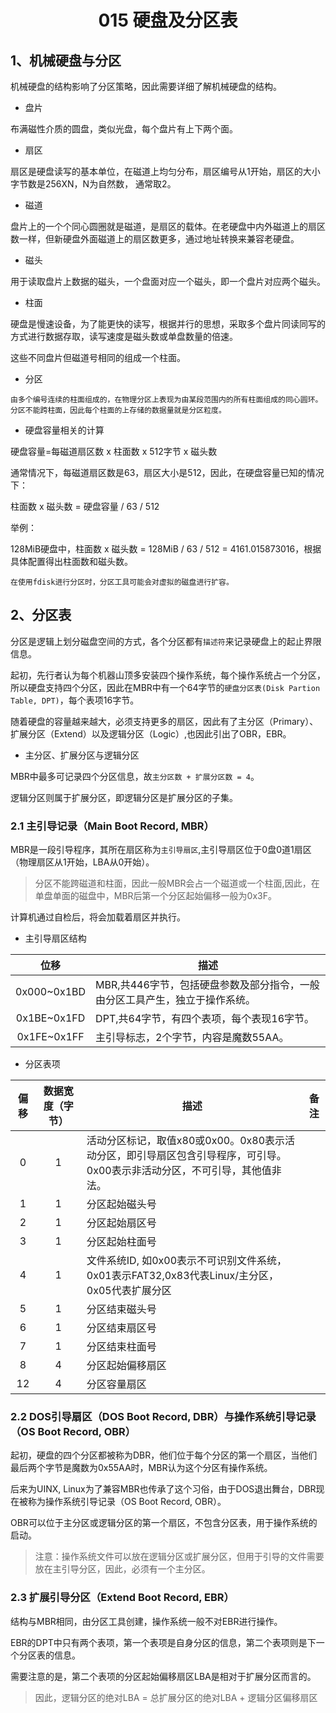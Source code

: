 # <h1 align="center">015 硬盘及分区表</h1>

## 1、机械硬盘与分区

机械硬盘的结构影响了分区策略，因此需要详细了解机械硬盘的结构。

* 盘片

布满磁性介质的圆盘，类似光盘，每个盘片有上下两个面。

* 扇区

扇区是硬盘读写的基本单位，在磁道上均匀分布，扇区编号从1开始，扇区的大小字节数是256XN，N为自然数， 通常取2。

* 磁道

盘片上的一个个同心圆圈就是磁道，是扇区的载体。在老硬盘中内外磁道上的扇区数一样，但新硬盘外面磁道上的扇区数更多，通过地址转换来兼容老硬盘。

* 磁头

用于读取盘片上数据的磁头，一个盘面对应一个磁头，即一个盘片对应两个磁头。

* 柱面

硬盘是慢速设备，为了能更快的读写，根据并行的思想，采取多个盘片同读同写的方式进行数据存取，读写速度是磁头数或单盘数量的倍速。

这些不同盘片但磁道号相同的组成一个柱面。

* 分区

```
由多个编号连续的柱面组成的，在物理分区上表现为由某段范围内的所有柱面组成的同心圆环。
分区不能跨柱面，因此每个柱面的上存储的数据量就是分区粒度。
```

* 硬盘容量相关的计算

硬盘容量=每磁道扇区数 x 柱面数 x 512字节 x 磁头数

通常情况下，每磁道扇区数是63，扇区大小是512，因此，在硬盘容量已知的情况下：

柱面数 x 磁头数 = 硬盘容量 / 63 / 512

举例：

128MiB硬盘中，柱面数 x 磁头数 = 128MiB / 63 / 512 = 4161.015873016，根据具体配置得出柱面数和磁头数。

`在使用fdisk进行分区时，分区工具可能会对虚拟的磁盘进行扩容。`

## 2、分区表

分区是逻辑上划分磁盘空间的方式，各个分区都有`描述符`来记录硬盘上的起止界限信息。

起初，先行者认为每个机器山顶多安装四个操作系统，每个操作系统占一个分区，所以硬盘支持四个分区，因此在MBR中有一个64字节的`硬盘分区表(Disk Partion Table, DPT)`，每个表项16字节。

随着硬盘的容量越来越大，必须支持更多的扇区，因此有了主分区（Primary）、扩展分区（Extend）以及逻辑分区（Logic）,也因此引出了OBR，EBR。

* 主分区、扩展分区与逻辑分区

MBR中最多可记录四个分区信息，故`主分区数 + 扩展分区数 = 4`。

逻辑分区则属于扩展分区，即逻辑分区是扩展分区的子集。

### 2.1 主引导记录（Main Boot Record, MBR）

MBR是一段引导程序，其所在扇区称为`主引导扇区`,主引导扇区位于0盘0道1扇区（物理扇区从1开始，LBA从0开始）。

> 分区不能跨磁道和柱面，因此一般MBR会占一个磁道或一个柱面,因此，在单盘单面的磁盘中，MBR后第一个分区起始偏移一般为0x3F。

计算机通过自检后，将会加载着扇区并执行。

* 主引导扇区结构

| 位移          | 描述                                        |
|:-----------:| ----------------------------------------- |
| 0x000~0x1BD | MBR,共446字节，包括硬盘参数及部分指令，一般由分区工具产生，独立于操作系统。 |
| 0x1BE~0x1FD | DPT,共64字节，有四个表项，每个表现16字节。                 |
| 0x1FE~0x1FF | 主引导标志，2个字节，内容是魔数55AA。                     |

* 分区表项

| 偏移  | 数据宽度（字节） | 描述                                                                   | 备注  |
|:---:|:--------:| -------------------------------------------------------------------- | --- |
| 0   | 1        | 活动分区标记，取值x80或0x00。0x80表示活动分区，即引导扇区包含引导程序，可引导。0x00表示非活动分区，不可引导，其他值非法。 |     |
| 1   | 1        | 分区起始磁头号                                                              |     |
| 2   | 1        | 分区起始扇区号                                                              |     |
| 3   | 1        | 分区起始柱面号                                                              |     |
| 4   | 1        | 文件系统ID, 如0x00表示不可识别文件系统，0x01表示FAT32,0x83代表Linux/主分区，0x05代表扩展分区       |     |
| 5   | 1        | 分区结束磁头号                                                              |     |
| 6   | 1        | 分区结束扇区号                                                              |     |
| 7   | 1        | 分区结束柱面号                                                              |     |
| 8   | 4        | 分区起始偏移扇区                                                             |     |
| 12  | 4        | 分区容量扇区                                                               |     |

### 2.2 DOS引导扇区（DOS Boot Record, DBR）与操作系统引导记录（OS Boot Record, OBR）

起初，硬盘的四个分区都被称为DBR，他们位于每个分区的第一个扇区，当他们最后两个字节是魔数为0x55AA时，MBR认为这个分区有操作系统。

后来为UINX, Linux为了兼容MBR也传承了这个习俗，由于DOS退出舞台，DBR现在被称为操作系统引导记录（OS Boot Record, OBR）。

OBR可以位于主分区或逻辑分区的第一个扇区，不包含分区表，用于操作系统的启动。

> 注意：操作系统文件可以放在逻辑分区或扩展分区，但用于引导的文件需要放在主引导分区，因此，必须有一个主分区。

### 2.3 扩展引导分区（Extend Boot Record, EBR）

结构与MBR相同，由分区工具创建，操作系统一般不对EBR进行操作。

EBR的DPT中只有两个表项，第一个表项是自身分区的信息，第二个表项则是下一个分区表的信息。

需要注意的是，第二个表项的分区起始偏移扇区LBA是相对于扩展分区而言的。

> 因此，逻辑分区的绝对LBA = 总扩展分区的绝对LBA + 逻辑分区偏移扇区

